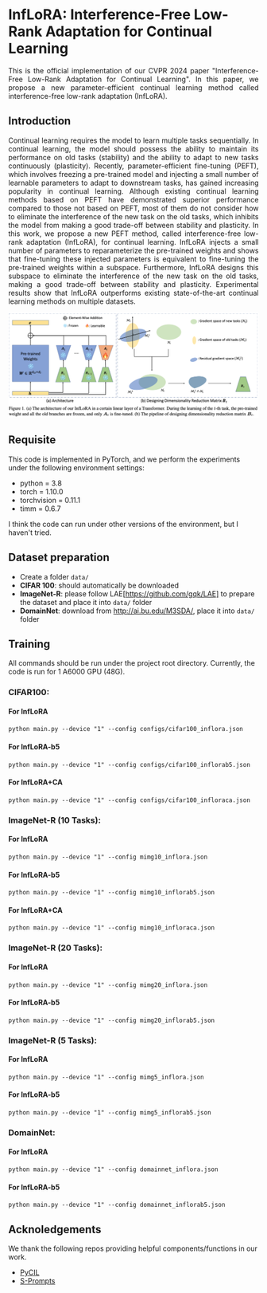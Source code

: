 # InfLoRA: Interference-Free Low-Rank Adaptation for Continual Learning

<div align="justify">
  This is the official implementation of our CVPR 2024 paper "Interference-Free Low-Rank Adaptation for Continual Learning".
In this paper, we propose a new parameter-efficient continual learning method called interference-free low-rank adaptation (InfLoRA). 
</div>

## Introduction

<div align="justify">
Continual learning requires the model to learn multiple tasks sequentially. In continual learning, the model should possess the ability to maintain its performance on old tasks (stability) and the ability to adapt to new tasks continuously (plasticity). Recently, parameter-efficient fine-tuning (PEFT), which involves freezing a pre-trained model and injecting a small number of learnable parameters to adapt to downstream tasks, has gained increasing popularity in continual learning. Although existing continual learning methods based on PEFT have demonstrated superior performance compared to those not based on PEFT, most of them do not consider how to eliminate the interference of the new task on the old tasks, which inhibits the model from making a good trade-off between stability and plasticity. In this work, we propose a new PEFT method, called interference-free low-rank adaptation (InfLoRA), for continual learning. InfLoRA injects a small number of parameters to reparameterize the pre-trained weights and shows that fine-tuning these injected parameters is equivalent to fine-tuning the pre-trained weights within a subspace. Furthermore, InfLoRA designs this subspace to eliminate the interference of the new task on the old tasks, making a good trade-off between stability and plasticity. Experimental results show that InfLoRA outperforms existing state-of-the-art continual learning methods on multiple datasets.
</div>

![InfLoRA.png](InfLoRA.png)

## Requisite

This code is implemented in PyTorch, and we perform the experiments under the following environment settings:

- python = 3.8
- torch = 1.10.0
- torchvision = 0.11.1
- timm = 0.6.7

I think the code can run under other versions of the environment, but I haven't tried.


## Dataset preparation
 * Create a folder `data/`
 * **CIFAR 100**: should automatically be downloaded
 * **ImageNet-R**: please follow LAE[https://github.com/gqk/LAE] to prepare the dataset and place it into `data/` folder
 * **DomainNet**: download from http://ai.bu.edu/M3SDA/, place it into `data/` folder 

## Training
All commands should be run under the project root directory. Currently, the code is run for 1 A6000 GPU (48G).

### CIFAR100:
#### For InfLoRA
```
python main.py --device "1" --config configs/cifar100_inflora.json 
```

#### For InfLoRA-b5
```
python main.py --device "1" --config configs/cifar100_inflorab5.json 
```

#### For InfLoRA+CA
```
python main.py --device "1" --config configs/cifar100_infloraca.json 
```

### ImageNet-R (10 Tasks):
#### For InfLoRA
```
python main.py --device "1" --config mimg10_inflora.json 
```

#### For InfLoRA-b5
```
python main.py --device "1" --config mimg10_inflorab5.json 
```

#### For InfLoRA+CA
```
python main.py --device "1" --config mimg10_infloraca.json 
```

### ImageNet-R (20 Tasks):
#### For InfLoRA
```
python main.py --device "1" --config mimg20_inflora.json 
```

#### For InfLoRA-b5
```
python main.py --device "1" --config mimg20_inflorab5.json 
```

### ImageNet-R (5 Tasks):
#### For InfLoRA
```
python main.py --device "1" --config mimg5_inflora.json 
```

#### For InfLoRA-b5
```
python main.py --device "1" --config mimg5_inflorab5.json 
```

### DomainNet:
#### For InfLoRA
```
python main.py --device "1" --config domainnet_inflora.json 
```

#### For InfLoRA-b5
```
python main.py --device "1" --config domainnet_inflorab5.json 
```


## Acknoledgements
We thank the following repos providing helpful components/functions in our work.

- [PyCIL](https://github.com/G-U-N/PyCIL)
- [S-Prompts](https://github.com/iamwangyabin/S-Prompts)



